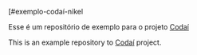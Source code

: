 [#exemplo-codaí-nikel

Esse é um repositório de exemplo para o projeto [Codaí]([https://www.growdev.com.br/](https://plataforma.growdev.com.br/curso/codai))

This is an example repository to [Codaí]([https://www.growdev.com.br/](https://plataforma.growdev.com.br/curso/codai)https://plataforma.growdev.com.br/curso/codai) project.
